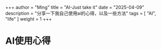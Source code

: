 +++
author = "Ming"
title = "AI-Just take it"
date = "2025-04-09"
description = "分享一下我自己使用ai的心得，以及一些方法"
tags = [
    "AI",
    "life"
]
weight = 1
+++

# AI使用心得

